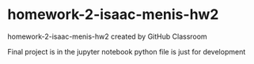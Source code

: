 # homework-2-isaac-menis-hw2
homework-2-isaac-menis-hw2 created by GitHub Classroom

Final project is in the jupyter notebook python file is just for development
